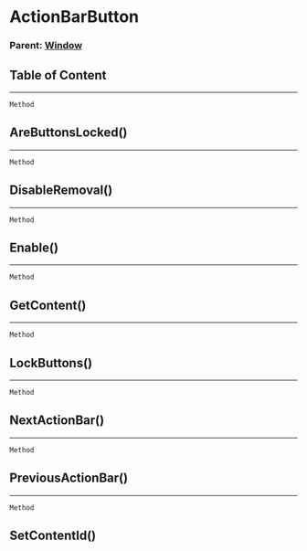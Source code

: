 ActionBarButton
===============

### Parent: [Window](../WindowControls/Window.html)

Table of Content
---------------- 

<!-- toc -->

------------------------------------------------------------------------

`Method`

AreButtonsLocked()
------------------

------------------------------------------------------------------------

`Method`

DisableRemoval()
----------------

------------------------------------------------------------------------

`Method`

Enable()
--------

------------------------------------------------------------------------

`Method`

GetContent()
------------

------------------------------------------------------------------------

`Method`

LockButtons()
-------------

------------------------------------------------------------------------

`Method`

NextActionBar()
---------------

------------------------------------------------------------------------

`Method`

PreviousActionBar()
-------------------

------------------------------------------------------------------------

`Method`

SetContentId()
--------------
